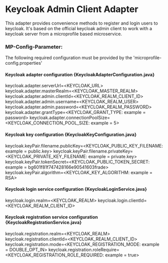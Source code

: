 # Keycloak Admin Client Adapter

This adapter provides convenience methods to register and login users to keycloak. It's based on the official 
keycloak admin client to work with a keycloak server from a microprofile based microservice.

### MP-Config-Parameter:

The following required configuration must be provided by the 'microprofile-config.properties'

#### Keycloak adapter configuration {KeycloakAdapterConfiguration.java}
keycloak.adapter.serverUrl=<KEYCLOAK_URL>
keycloak.adapter.masterRealm=<KEYCLOAK_MASTER_REALM>
keycloak.adapter.admin.clientId=<KEYCLOAK_REALM_CLIENT_ID>
keycloak.adapter.admin.username=<KEYCLOAK_REALM_USER>
keycloak.adapter.admin.password=<KEYCLOAK_REALM_PASSWORD>
keycloak.adapter.grantType=<KEYCLOAK_GRANT_TYPE: example = password>
keycloak.adapter.connectionPoolSize=<KEYCLOAK_CONNECTION_POOL_SIZE: example = 5>

#### Keycloak key configuration {KeycloakKeyConfiguration.java}
keycloak.keyPair.filename.publicKey=<KEYCLOAK_PUBLIC_KEY_FILENAME: example = public.key>
keycloak.keyPair.filename.privateKey=<KEYCLOAK_PRIVATE_KEY_FILENAME: example = private.key>
keycloak.keyPair.tokenSecret=<KEYCLOAK_PUBLIC_TOKEN_SECRET: example = bg601f81f747428166e90541603frade>
keycloak.keyPair.algorithm=<KEYCLOAK_KEY_ALGORITHM: example = RSA>

#### Keycloak login service configuration {KeycloakLoginService.java}
keycloak.login.realm=<KEYCLOAK_REALM>
keycloak.login.clientId=<KEYCLOAK_REALM_CLIENT_ID>

#### Keycloak registration service configuration {KeycloakRegistrationService.java}
keycloak.registration.realm=<KEYCLOAK_REALM>
keycloak.registration.clientId=<KEYCLOAK_REALM_CLIENT_ID>
keycloak.registration.mode=<KEYCLOAK_REGISTRATION_MODE: example = DOUBLE_OPT_IN>
keycloak.registration.roleRequire=<KEYCLOAK_REGISTRATION_ROLE_REQUIRED: example = true>
